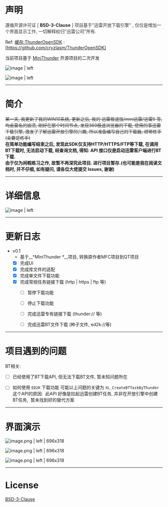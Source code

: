 
# 声明
<span data-type="color" style="color:rgb(51, 51, 51)">遵循开源许可证 [ </span><span data-type="color" style="color:rgb(34, 34, 34)"><span data-type="background" style="background-color:rgb(255, 255, 255)"><strong>BSD-3-Clause</strong></span></span><span data-type="color" style="color:rgb(34, 34, 34)"><span data-type="background" style="background-color:rgb(255, 255, 255)"> </span></span><span data-type="color" style="color:rgb(51, 51, 51)">] </span>
<span data-type="color" style="color:rgb(51, 51, 51)">项目基于&quot;迅雷开放下载引擎&quot; , 仅仅是增加一个界面显示工作, 一切解释权归&quot;迅雷公司&quot;所有.</span>


Ref:
[缓存:ThunderOpenSDK](https://github.com/cryzlasm/ThunderOpenSDK) : [https://github.com/cryzlasm/ThunderOpenSDK]

当前项目基于  [MiniThunder](https://github.com/intlinfo/MiniThunder) 开源项目的二次开发


![image | left](https://cdn.nlark.com/yuque/0/2018/png/172196/1537420815594-f9ba387a-d91b-4e2d-9fae-45c6c9c438e3.png "")




![image | left](https://cdn.nlark.com/yuque/0/2018/png/172196/1537420858505-f6fec75f-562d-4734-bce7-7e48597ede71.png "")



---

# 简介
<span data-type="color" style="color:rgb(51, 51, 51)"><del>某一天, 我更新了我的WIN10系统, 更新之后, 我的 迅雷极速版/mini迅雷/迅雷5 等, 均会莫名的崩溃, 刚好在那个时间节点, 发现360极速浏览器的下载, 使用的事迅雷下载引擎, 激发了了解迅雷开放引擎的兴趣, 所以准备编写自己的下载器, 顺带练手(主要是练手)</del></span>  
__在简单功能编写结束之后, 发现此SDK仅支持HTTP/HTTPS/FTP等下载, 在调用BT下载时, 无法启动下载, 经查询文档, 得知: API 接口仅是启动迅雷客户端进行BT下载.__   
__由于仅为闲暇练习之作, 故暂不再深究此项目. 进行项目暂存.(也可能是我在阅读文档时, 并不仔细, 如有疑问, 请各位大佬提交 Issues, 谢谢)__   



---

# 详细信息




![image | left](https://cdn.nlark.com/yuque/0/2018/png/172196/1540983972760-718201e9-19ba-4248-88e8-d4c18a4d57fb.png "")




---

# 更新日志

* v0.1
    * 基于__*MiniThunder *__项目, 转换原作者MFC项目到QT项目
    * [x] 完成UI
    * [x] 完成库文件的适配
    * [x] 完成单文件下载功能
    * [x] 完成常规任务链接下载 (http | https | ftp 等)
        * [ ] 暂停下载功能
        * [ ] 停止下载功能
        * [ ] 完成迅雷专有链接下载 (thunder:// 等)
        * [ ] 完成迅雷BT文件下载 (种子文件, ed2k://等)
             
            



---

# 项目遇到的问题

BT相关:
* [ ] 已经使用了BT下载API, 但无法下载BT文件, 暂未知问题所在
* [ ] 如何使用 `ED2K` 下载功能 
    可能以上问题的关键为 `XL_CreateBTTaskByThunder` 这个API的原因:
 此API 好像是拉起迅雷创建BT任务, 并非在开放引擎中创建BT任务, 
 暂未找到好的替代方案 


---

# 界面演示


![image.png | left | 696x318](https://cdn.nlark.com/yuque/0/2018/png/172196/1541409445962-72da9a4d-e36e-4700-b059-1a55e70d6349.png "")



![image.png | left | 696x318](https://cdn.nlark.com/yuque/0/2018/png/172196/1541409336154-bd4beeac-6413-4952-8b94-abe6b99b7bcf.png "")



![image.png | left | 696x318](https://cdn.nlark.com/yuque/0/2018/png/172196/1541409430400-dd3d1cd0-1112-4b35-81b6-6779c49069e6.png "")


---

# __License__
[BSD-3-Clause](https://raw.githubusercontent.com/cryzlasm/LICENSE/master/LICENSE%20-%20BSD%203)
 
